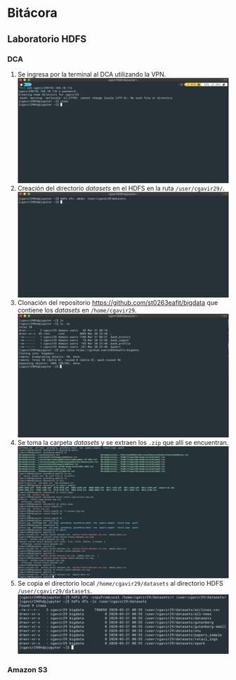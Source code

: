 # Bitácora

## Laboratorio HDFS

### DCA

1. Se ingresa por la terminal al DCA utilizando la VPN. ![Img-1](./images/HDFS-DCA/Img-1.png)
2. Creación del directorio _datasets_ en el HDFS en la ruta `/user/cgavir29/`. ![Img-2](./images/HDFS-DCA/Img-2.png)
3. Clonación del repositorio https://github.com/st0263eafit/bigdata que contiene los _datasets_ en `/home/cgavir29`. ![Img-3](./images/HDFS-DCA/Img-3.png)
4. Se toma la carpeta _datasets_ y se extraen los `.zip` que allí se encuentran. ![Img-4](./images/HDFS-DCA/Img-4.png)
5. Se copia el directorio local `/home/cgavir29/datasets` al directorio HDFS `/user/cgavir29/datasets`. ![Img-5](./images/HDFS-DCA/Img-5.png)

### Amazon S3

